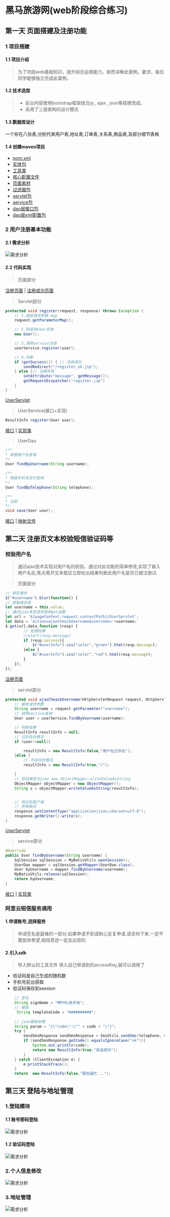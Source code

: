 # 黑马旅游网(web阶段综合练习)
## 第一天 页面搭建及注册功能
### 1 项目搭建
#### 1.1 项目介绍
> 为了巩固web基础知识，提升综合运用能力，故而讲解此案例。要求，每位同学能够独立完成此案例。
#### 1.2 技术选型
> + 前台内容使用bootstrap框架结合jq , ajax , json等搭建而成。
> + 采用了三层架构的设计模式

#### 1.3 数据库设计
一个存在八张表,分别代表用户表,地址表,订单表,关系表,商品表,及部分细节表格
#### 1.4 创建maven项目
+ [pom.xml](pom.xml)
+ [实体包](./src/main/java/com/itheima/travel/domain)
+ [工具类](./src/main/java/com/itheima/travel/util)
+ [核心配置文件](./src/main/resources)
+ [页面素材](./src/main/webapp)
+ [过滤器包](./src/main/java/com/itheima/travel/web/filter)
+ [servlet包](./src/main/java/com/itheima/travel/web/servlet)
+ [service包](./src/main/java/com/itheima/travel/service)
+ [dao层接口包](./src/main/java/com/itheima/travel/dao)
+ [dao层xml配置包](./src/main/resources/com/itheima/travel/dao)
### 2 用户注册基本功能
#### 2.1 需求分析
![需求分析](./readimg/day01.2.1.png)
#### 2.2 代码实现
> 页面部分

[注册页面](./src/main/webapp/register.jsp) | [注册成功页面](./src/main/webapp/register_ok.jsp)

> Servlet部分

```java
protected void register(request, response) throws Exception {
    // 1.接收请求参数 map
    request.getParameterMap();

    // 2.封装到User实体
    new User();   

    // 3.调用service注册
    userService.register(user);

    // 4.判断
    if (getSuccess()) { // 注册成功
        sendRedirect("/register_ok.jsp");
    } else {// 注册失败
        setAttribute("message", getMessage());
        getRequestDispatcher("register.jsp")
    }
}
```

[UserServlet](./src/main/java/com/itheima/travel/web/servlet/UserServlet.java)

> UserService(接口+实现)

```java
ResultInfo register(User user);
```

[接口](./src/main/java/com/itheima/travel/service/UserService.java) | [实现类](./src/main/java/com/itheima/travel/service/impl/UserServiceImpl.java)

> UserDao

```java
/**
* 根据用户名查询     
*/
User findByUsername(String username);

/**
* 根据手机号进行查询
*/
User findByTelephone(String telephone);

/**
* 注册
*/
void save(User user);
```

[接口](./src/main/java/com/itheima/travel/dao/UserDao.java) | [映射文件](./src/main/resources/com/itheima/travel/dao/UserDao.xml)

## 第二天 注册页文本校验短信验证码等
### 校验用户名
> 通过ajax技术实现对用户名的校验。通过对此功能的简单修改,实现了输入用户名后,焦点离开文本框后立即给出结果判断此用户名是否已被注册过.

> 页面部分

```js
// 绑定事件
$("#username").blur(function() {
// 获取属性值
let username = this.value;
// 通过ajax发送请求使用get函数
let url = '${pageContext.request.contextPath}/UserServlet';
let data = 'action=ajaxCheackUsername&username='+username;
$.get(url,data,function (resp) {
        // 处理结果
        //alert(resp.message)
        if (resp.success){
            $("#userInfo").css("color","green").html(resp.message);
        }else {    
            $("#userInfo").css("color","red").html(resp.message);    
        }
    });
});
```

[注册页面](./src/main/webapp/register.jsp)

> servlet部分 

```java
protected void ajaxCheackUsername(HttpServletRequest request, HttpServletResponse response) throws ServletException, IOException {
    // 接收请求参数
    String username = request.getParameter("username");
    // 调用service查询
    User user = userService.findByUsername(username);

    // 判断结果
    ResultInfo resultInfo = null;
    // 已存在的情况
    if (user!=null){

        resultInfo = new ResultInfo(false,"用户名已存在");
    }else {
        // 不存在的情况
        resultInfo = new ResultInfo(true,"√");

    }
    // 将结果转为json new ObjectMapper.writeValueAsString
    ObjectMapper objectMapper = new ObjectMapper();
    String s = objectMapper.writeValueAsString(resultInfo);


    // 响应到客户端
    // 声明格式
    response.setContentType("application/json;charset=utf-8");
    response.getWriter().write(s);
}
```

[UserServlet](./src/main/java/com/itheima/travel/web/servlet/UserServlet.java)

> service部分

```java
@Override
public User findByUsername(String username) {
    SqlSession sqlSession = MyBatisUtils.openSession();
    UserDao mapper = sqlSession.getMapper(UserDao.class);
    User byUsername = mapper.findByUsername(username);
    MyBatisUtils.release(sqlSession);
    return byUsername;
}
```

[接口](./src/main/java/com/itheima/travel/service/UserService.java) | [实现类](./src/main/java/com/itheima/travel/service/impl/UserServiceImpl.java)

### 阿里云短信服务调用
#### 1.申请账号,选择服务
> 申请签名是最难的一部分,如果申请不到请耐心反复申请,请坚持下来,一定不要放弃希望,相信奇迹一定会出现的.

#### 2.引入sdk
> 导入默认的工具文件
> 填入自己申请到的accessKey,就可以调用了

+ 验证码是自己生成的随机数
+ 手机号前台获取
+ 验证码保存到session
```java
    // 签名
    String signName = "MRYHL技术栈";
    // 模版
     String templateCode = "##########";
    
    // json模板参数
    String param = "{\"code\":\"" + code + "\"}";
    try {
        SendSmsResponse sendSmsResponse = SmsUtils.sendSms(telephone, signName, templateCode, param);
        if (sendSmsResponse.getCode().equalsIgnoreCase("ok")){
            System.out.println(code);
            return new ResultInfo(true,"发送成功");
        }
    } catch (ClientException e) {
        e.printStackTrace();
    }
    return  new ResultInfo(false,"服务器忙...");
```

## 第三天 登陆与地址管理
### 1.登陆模块
#### 1.1 账号密码登陆
![需求分析](./readimg/day03.1.1.png)

#### 1.2 验证码登陆
![需求分析](./readimg/day03.1.2.png)

### 2.个人信息修改
![需求分析](./readimg/day03.2.png)

### 3.地址管理
![需求分析](./readimg/day03.3.png)




